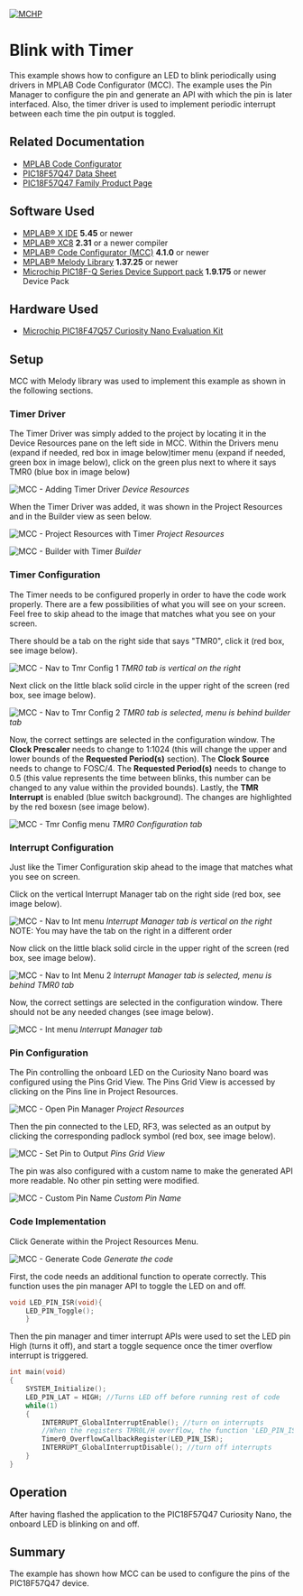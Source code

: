 <!-- Please do not change this logo with link -->
[![MCHP](images/microchip.png)](https://www.microchip.com)

# Blink with Timer

This example shows how to configure an LED to blink periodically using drivers in MPLAB Code Configurator (MCC). The example uses the Pin Manager to configure the pin and generate an API with which the pin is later interfaced. Also, the timer driver is used to implement periodic interrupt between each time the pin output is toggled.

## Related Documentation

- [MPLAB Code Configurator](https://www.microchip.com/en-us/development-tools-tools-and-software/embedded-software-center/mplab-code-configurator)
- [PIC18F57Q47 Data Sheet](https://ww1.microchip.com/downloads/en/DeviceDoc/PIC18F27-47-57Q43-Data-Sheet-DS40002147E.pdf)
- [PIC18F57Q47 Family Product Page](https://www.microchip.com/wwwproducts/en/PIC18F57Q43)

## Software Used

- [MPLAB® X IDE](http://www.microchip.com/mplab/mplab-x-ide) **5.45** or newer
- [MPLAB® XC8](http://www.microchip.com/mplab/compilers) **2.31** or a newer compiler 
- [MPLAB® Code Configurator (MCC)](https://www.microchip.com/mplab/mplab-code-configurator) **4.1.0** or newer 
- [MPLAB® Melody Library](https://www.microchip.com/en-us/development-tools-tools-and-software/embedded-software-center/mplab-code-configurator) **1.37.25** or newer
- [Microchip PIC18F-Q Series Device Support pack](https://packs.download.microchip.com/) **1.9.175** or newer Device Pack

## Hardware Used
- [Microchip PIC18F47Q57 Curiosity Nano Evaluation Kit](https://www.microchip.com/Developmenttools/ProductDetails/DM164150)

## Setup
MCC with Melody library was used to implement this example as shown in the following sections.

### Timer Driver
The Timer Driver was simply added to the project by locating it in the Device Resources pane on the left side in MCC. Within the Drivers menu (expand if needed, red box in image below)timer menu (expand if needed, green box in image below), click on the green plus next to where it says TMR0 (blue box in image below)

![MCC - Adding Timer Driver](images/MCC_add_timer_driver.png)
*Device Resources*

When the Timer Driver was added, it was shown in the Project Resources and in the Builder view as seen below.

![MCC - Project Resources with Timer](images/MCC_project_resources_tmr_added.png)
*Project Resources*

![MCC - Builder with Timer](images/MCC_builder_tmr_added.png)
*Builder*

### Timer Configuration
The Timer needs to be configured properly in order to have the code work properly.  There are a few possibilities of what you will see on your screen.  Feel free to skip ahead to the image that matches what you see on your screen.

There should be a tab on the right side that says "TMR0", click it (red box, see image below).

![MCC - Nav to Tmr Config 1](images/MCC_nav_to_tmr_config_1.png)
*TMR0 tab is vertical on the right*

Next click on the little black solid circle in the upper right of the screen (red box, see image below).

![MCC - Nav to Tmr Config 2](images/MCC_nav_to_tmr_config_2.png)
*TMR0 tab is selected, menu is behind builder tab*

Now, the correct settings are selected in the configuration window.  The **Clock Prescaler** needs to change to 1:1024 (this will change the upper and lower bounds of the **Requested Period(s)** section).  The **Clock Source** needs to change to FOSC/4.  The **Requested Period(s)** needs to change to 0.5 (this value represents the time between blinks, this number can be changed to any value within the provided bounds).  Lastly, the **TMR Interrupt** is enabled (blue switch background).  The changes are highlighted by the red boxesn (see image below).

![MCC - Tmr Config menu](images/MCC_tmr_config_menu.png)
*TMR0 Configuration tab*

### Interrupt Configuration
Just like the Timer Configuration skip ahead to the image that matches what you see on screen.

Click on the vertical Interrupt Manager tab on the right side (red box, see image below).

![MCC - Nav to Int menu](images/MCC_nav_to_int_menu_1.png)
*Interrupt Manager tab is vertical on the right*
NOTE: You may have the tab on the right in a different order

Now click on the little black solid circle in the upper right of the screen (red box, see image below).

![MCC - Nav to Int Menu 2](images/MCC_nav_to_int_menu_2.png)
*Interrupt Manager tab is selected, menu is behind TMR0 tab*

Now, the correct settings are selected in the configuration window.  There should not be any needed changes (see image below).

![MCC - Int menu](images/MCC_Int_menu.png)
*Interrupt Manager tab*

### Pin Configuration
The Pin controlling the onboard LED on the Curiosity Nano board was configured using the Pins Grid View.  The Pins Grid View is accessed by clicking on the Pins line in Project Resources.

![MCC - Open Pin Manager](images/MCC_project_resources_pins.png)
*Project Resources*

Then the pin connected to the LED, RF3, was selected as an output by clicking the corresponding padlock symbol (red box, see image below).

![MCC - Set Pin to Output](images/MCC_pins_grid_view.png)
*Pins Grid View*

The pin was also configured with a custom name to make the generated API more readable.  No other pin setting were modified.

![MCC - Custom Pin Name](images/MCC_pins_custom_name.png)
*Custom Pin Name*

### Code Implementation
Click Generate within the Project Resources Menu.

![MCC - Generate Code](images/MCC_generate_code.png)
*Generate the code*

First, the code needs an additional function to operate correctly.  This function uses the pin manager API to toggle the LED on and off.

```c
void LED_PIN_ISR(void){ 
    LED_PIN_Toggle();
    }
```
Then the pin manager and timer interrupt APIs were used to set the LED pin High (turns it off), and start a toggle sequence once the timer overflow interrupt is triggered.

```c
int main(void)
{
    SYSTEM_Initialize();
    LED_PIN_LAT = HIGH; //Turns LED off before running rest of code
    while(1)
    {
        INTERRUPT_GlobalInterruptEnable(); //turn on interrupts
        //When the registers TMR0L/H overflow, the function 'LED_PIN_ISR' gets executed
        Timer0_OverflowCallbackRegister(LED_PIN_ISR); 
        INTERRUPT_GlobalInterruptDisable(); //turn off interrupts
    }    
}
```
## Operation
After having flashed the application to the PIC18F57Q47 Curiosity Nano, the onboard LED is blinking on and off.

## Summary

The example has shown how MCC can be used to configure the pins of the PIC18F57Q47 device.
